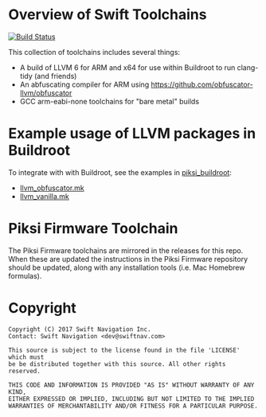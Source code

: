 # Overview of Swift Toolchains

[![Build Status](https://travis-ci.org/swift-nav/llvm-obfuscator-arm.svg?branch=master)](https://travis-ci.org/swift-nav/llvm-obfuscator-arm)

This collection of toolchains includes several things:

- A build of LLVM 6 for ARM and x64 for use within Buildroot to run clang-tidy (and friends)
- An abfuscating compiler for ARM using https://github.com/obfuscator-llvm/obfuscator
- GCC arm-eabi-none toolchains for "bare metal" builds

# Example usage of LLVM packages in Buildroot

To integrate with with Buildroot, see the examples in [piksi_buildroot](https://github.com/swift-nav/piksi_buildroot):
- [llvm_obfuscator.mk](https://github.com/swift-nav/piksi_buildroot/blob/v2.2.0-release/package/llvm_obfuscator/llvm_obfuscator.mk)
- [llvm_vanilla.mk](https://github.com/swift-nav/piksi_buildroot/blob/v2.2.0-release/package/llvm_vanilla/llvm_vanilla.mk)

# Piksi Firmware Toolchain
The Piksi Firmware toolchains are mirrored in the releases for this repo. When these are updated the instructions in the Piksi Firmware repository should be updated, along with any installation tools (i.e. Mac Homebrew formulas).

# Copyright

```
Copyright (C) 2017 Swift Navigation Inc.
Contact: Swift Navigation <dev@swiftnav.com>

This source is subject to the license found in the file 'LICENSE' which must
be be distributed together with this source. All other rights reserved.

THIS CODE AND INFORMATION IS PROVIDED "AS IS" WITHOUT WARRANTY OF ANY KIND,
EITHER EXPRESSED OR IMPLIED, INCLUDING BUT NOT LIMITED TO THE IMPLIED
WARRANTIES OF MERCHANTABILITY AND/OR FITNESS FOR A PARTICULAR PURPOSE.
```
